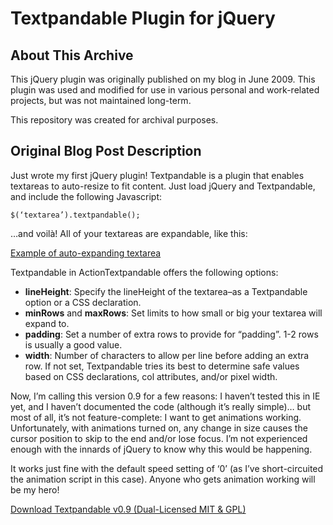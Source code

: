 # Textpandable Plugin for jQuery

## About This Archive

This jQuery plugin was originally published on my blog in June 2009.  This plugin was used and modified for use in various personal and work-related projects, but was not maintained long-term.  

This repository was created for archival purposes.

## Original Blog Post Description

Just wrote my first jQuery plugin!  Textpandable is a plugin that enables textareas to auto-resize to fit content.  Just load jQuery and Textpandable, and include the following Javascript:  

```$(‘textarea’).textpandable();```

…and voilà!  All of your textareas are expandable, like this:

[Example of auto-expanding textarea](http://thomshouse.net/blog/wp-content/uploads/2009/06/textpandable-0-9.gif)

Textpandable in ActionTextpandable offers the following options:

- **lineHeight**: Specify the lineHeight of the textarea–as a Textpandable option or a CSS declaration.
- **minRows** and **maxRows**: Set limits to how small or big your textarea will expand to.
- **padding**: Set a number of extra rows to provide for “padding”.  1-2 rows is usually a good value.
- **width**: Number of characters to allow per line before adding an extra row.  If not set, Textpandable tries its best to determine safe values based on CSS declarations, col attributes, and/or pixel width.

Now, I’m calling this version 0.9 for a few reasons:  I haven’t tested this in IE yet, and I haven’t documented the code (although it’s really simple)…  but most of all, it’s not feature-complete: I want to get animations working.  Unfortunately, with animations turned on, any change in size causes the cursor position to skip to the end and/or lose focus.  I’m not experienced enough with the innards of jQuery to know why this would be happening.  

It works just fine with the default speed setting of ‘0’ (as I’ve short-circuited the animation script in this case).  Anyone who gets animation working will be my hero!  

[Download Textpandable v0.9 (Dual-Licensed MIT & GPL)](https://github.com/thomshouse/textpandable.js/blob/master/textpandable.js)